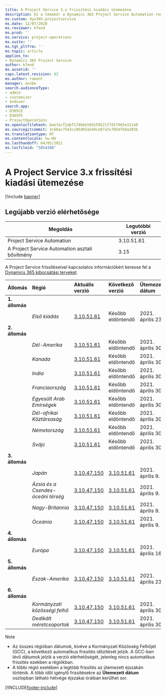 ```yaml
---
title: A Project Service 3.x frissítési kiadási ütemezése
description: Ez a témakör a Dynamics 365 Project Service Automation rendelkezésre álló és következő kiadásairól tartalmaz információkat.
ms.custom: dyn365-projectservice
ms.date: 12/07/2020
ms.reviewer: kfend
ms.prod: ''
ms.service: project-operations
ms.suite: ''
ms.tgt_pltfrm: ''
ms.topic: article
applies_to:
- Dynamics 365 Project Service
author: kfend
ms.assetid: ''
caps.latest.revision: 42
ms.author: rumant
manager: annbe
search.audienceType:
- admin
- customizer
- enduser
search.app:
- D365CE
- D365PS
- ProjectOperations
ms.openlocfilehash: bae7acf2abf174b6e59d159521ffd1f465e311a0
ms.sourcegitcommit: 3c60ac7543cc05d93a5d4ce87a3c7854fb9a203b
ms.translationtype: HT
ms.contentlocale: hu-HU
ms.lasthandoff: 04/05/2021
ms.locfileid: "5854388"
---
```

# <a name="update-release-schedule-for-project-service-3x"></a>A Project Service 3.x frissítési kiadási ütemezése

[!include [banner](../includes/psa-now-project-operations.md)]

## <a name="latest-version-availability"></a>Legújabb verzió elérhetősége

| Megoldás  | Legutóbbi verzió |
|-------|----|
| Project Service Automation    | 3.10.51.61 |
| A Project Service Automation asztali bővítmény                | 3.15          |

A Project Service frissítéseivel kapcsolatos információkért keresse fel a [Dynamics 365 kibocsátási terveket](https://docs.microsoft.com/dynamics365/release-plans/). 

| Állomás  | Régió | Aktuális verzió | Következő verzió |  Ütemezett dátum
| :---   | :---   | :---   | :---   |:---   |         
|<strong>1. állomás</strong> | |  |  | |
| | <i>Első kiadás</i> | [3.10.51.61](whats-new-ur-30.md) | Később eldöntendő | 2021. április 23.
|<strong>2. állomás</strong> | |  |  | |
| | <i>Dél-Amerika</i> | [3.10.51.61](whats-new-ur-30.md) | Később eldöntendő | 2021. április 30.
| | <i>Kanada</i> | [3.10.51.61](whats-new-ur-30.md) | Később eldöntendő | 2021. április 30.
| | <i>India</i> | [3.10.51.61](whats-new-ur-30.md) | Később eldöntendő | 2021. április 30.
| | <i>Franciaország</i> | [3.10.51.61](whats-new-ur-30.md) | Később eldöntendő | 2021. április 30.
| | <i>Egyesült Arab Emírségek</i> | [3.10.51.61](whats-new-ur-30.md) | Később eldöntendő | 2021. április 30.
| | <i>Dél-afrikai Köztársaság</i> | [3.10.51.61](whats-new-ur-30.md) | Később eldöntendő | 2021. április 30.
| | <i>Németország</i> | [3.10.51.61](whats-new-ur-30.md) | Később eldöntendő | 2021. április 30.
| | <i>Svájc</i> | [3.10.51.61](whats-new-ur-30.md) | Később eldöntendő | 2021. április 30.
|<strong>3. állomás</strong> | |  |  | |
| | <i>Japán</i> | [3.10.47.150](whats-new-ur-29-5.md) | [3.10.51.61](whats-new-ur-30.md) | 2021. április 9.
| | <i>Ázsia és a Csendes-óceáni térség</i> | [3.10.47.150](whats-new-ur-29-5.md) | [3.10.51.61](whats-new-ur-30.md) | 2021. április 9.
| | <i>Nagy-Britannia</i> | [3.10.47.150](whats-new-ur-29-5.md) | [3.10.51.61](whats-new-ur-30.md) | 2021. április 9.
| | <i>Óceánia</i> | [3.10.47.150](whats-new-ur-29-5.md) | [3.10.51.61](whats-new-ur-30.md) | 2021. április 9.
|<strong>4. állomás</strong> | |  |  | |
| | <i>Európa</i> | [3.10.47.150](whats-new-ur-29-5.md) | [3.10.51.61](whats-new-ur-30.md) | 2021. április 16.
|<strong>5. állomás</strong> | |  |  | |
| | <i>Észak-Amerika</i> | [3.10.47.150](whats-new-ur-29-5.md) | [3.10.51.61](whats-new-ur-30.md) | 2021. április 23.
|<strong>6. állomás</strong> | |  |  | |
| | <i>Kormányzati közösségi felhő</i> | [3.10.47.150](whats-new-ur-29-5.md) | [3.10.51.61](whats-new-ur-30.md) | 2021. április 30.
| | <i>Dedikált méretcsoportok</i> | [3.10.47.150](whats-new-ur-29-5.md) | [3.10.51.61](whats-new-ur-30.md) | 2021. április 30.

>[!Note]
> - Az összes régióban dátumok, kivéve a Kormányzati Közösség Felhőjét (GCC), a következő automatikus frissítés időzítését jelzik. A GCC-ben lévő dátumok jelzik a verzió elérhetőségét, jelenleg nincs automatikus frissítés ezekben a régiókban.
> - A többi régió esetében a legtöbb frissítés az ütemezett éjszakán történik. A több időt igénylő frissítésekre az **Ütemezett dátum** oszlopban látható hétvége éjszakai óráiban kerülhet sor.


[!INCLUDE[footer-include](../includes/footer-banner.md)]
